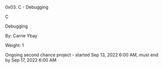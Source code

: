 0x03. C - Debugging

C

Debugging

 By: Carrie Ybay

 Weight: 1

 Ongoing second chance project - started Sep 13, 2022 6:00 AM, must end by Sep 17, 2022 6:00 AM
